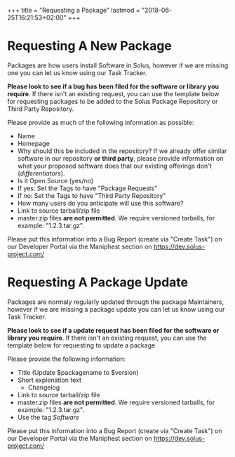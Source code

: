 +++
title = "Requesting a Package"
lastmod = "2018-06-25T16:21:53+02:00"
+++
# Requesting A New Package

Packages are how users install Software in Solus, however if we are missing one you can let us know using our Task Tracker. 

**Please look to see if a bug has been filed for the software or library you require**. If there isn't an existing request, you can use the template below for requesting packages to be added to the Solus Package Repository or Third Party Repository.

Please provide as much of the following information as possible:

- Name
- Homepage
- Why should this be included in the repository? If we already offer similar software in our repository **or third party**, please provide information on what your proposed software does that our existing offerings don't (*differentiators*).
- Is it Open Source (yes/no)
 - If yes: Set the Tags to have "Package Requests"
 - If no: Set the Tags to have "Third Party Repository"
- How many users do you anticipate will use this software?
- Link to source tarball/zip file
 - master.zip files **are not permitted**. We require versioned tarballs, for example: "1.2.3.tar.gz".

Please put this information into a Bug Report (create via "Create Task") on our Developer Portal via the Maniphest section on https://dev.solus-project.com/


# Requesting A Package Update 

Packages are normaly regularly updated through the package Maintainers, however if we are missing a package update you can let us know using our Task Tracker.

**Please look to see if a update request has been filed for the software or library you require**. If there isn't an existing request, you can use the template below for requesting to update a package.

Please provide the following information:

- Title (Update $packagename to $version)
- Short explenation text
  - Changelog
- Link to source tarball/zip file
 - master.zip files **are not permitted**. We require versioned tarballs, for example: "1.2.3.tar.gz".
- Use the tag *Software*

Please put this information into a Bug Report (create via "Create Task") on our Developer Portal via the Maniphest section on https://dev.solus-project.com/
